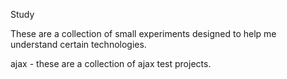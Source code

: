 Study

These are a collection of small experiments designed to help me understand certain technologies.

ajax - these are a collection of ajax test projects.
